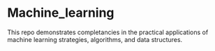 # Machine_learning

This repo demonstrates completancies in the practical applications of machine learning strategies, algorithms, and data structures.
